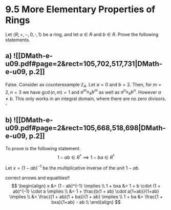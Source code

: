 
# 9.5 More Elementary Properties of Rings

Let $\langle R; +, -,0, \cdot,1 \rangle$ be a ring, and let $a \in R$ and $b \in R$. Prove the following statements.

## a) ![[DMath-e-u09.pdf#page=2&rect=105,702,517,731|DMath-e-u09, p.2]]
False. Consider as counterexample $\mathbb{Z}_{4}$. Let $a=0$ and $b=2$. Then, for $m=2, n=3$ we have $\gcd(n,m)=1$ and $a^{m} \equiv_{4} b^{m}$ as well as $a^{n} \equiv_{4} b^{n}$. However $a \neq b$. This only works in an integral domain, where there are no zero divisors.
$\square$


## b) ![[DMath-e-u09.pdf#page=2&rect=105,668,518,698|DMath-e-u09, p.2]]
To prove is the following statement.
$$
1-ab \in R^{*} \implies 1-ba \in R^{*}
$$

Let $x=(1-ab)^{-1}$ be the multiplicative inverse of the unit $1-ab$.



correct arrows and equalities!!
$$
\begin{align}
x &= (1 - ab)^{-1} \implies \\
1 + bxa  &= 1  +  b \cdot (1 + ab)^{-1} \cdot a \implies \\
&= 1  +  \frac{b(1 + ab) \cdot a(1+ab)}{1+ab} \implies \\
&= \frac{(1 + ab)(1 + ba)}{1 + ab} \implies \\
1 + ba &= \frac{1 + bxa}{1+ab} - ab \\
\end{align}
$$